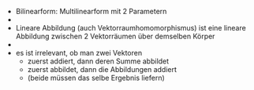 - Bilinearform: Multilinearform mit 2 Parametern
-
- Lineare Abbildung (auch Vektorraumhomomorphismus) ist eine lineare Abbildung zwischen 2 Vektorräumen über demselben Körper
-
- es ist irrelevant, ob man zwei Vektoren
	- zuerst addiert, dann deren Summe abbildet
	- zuerst abbildet, dann die Abbildungen addiert
	- (beide müssen das selbe Ergebnis liefern)